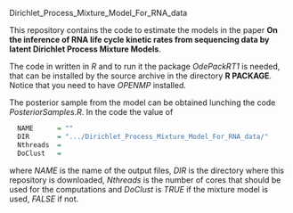 Dirichlet_Process_Mixture_Model_For_RNA_data


This repository contains the code to estimate the models in the paper **On the inference of RNA life cycle kinetic rates from sequencing data by latent Dirichlet Process Mixture Models**.

The code in written in *R* and  to run it the package *OdePackRT1* is needed, that can be installed by the source archive in the directory **R PACKAGE**. Notice that you need to have *OPENMP* installed. 

The posterior sample from the model can be obtained lunching the code *PosteriorSamples.R*. In the code the value of

```R
  NAME      = ""
  DIR       = ".../Dirichlet_Process_Mixture_Model_For_RNA_data/"
  Nthreads  =
  DoClust   =
```

where *NAME* is the name of the output files, *DIR* is the directory where this repository is downloaded, *Nthreads* is the number of cores that should be used for the computations and *DoClust* is *TRUE* if the mixture model is used, *FALSE* if not.
